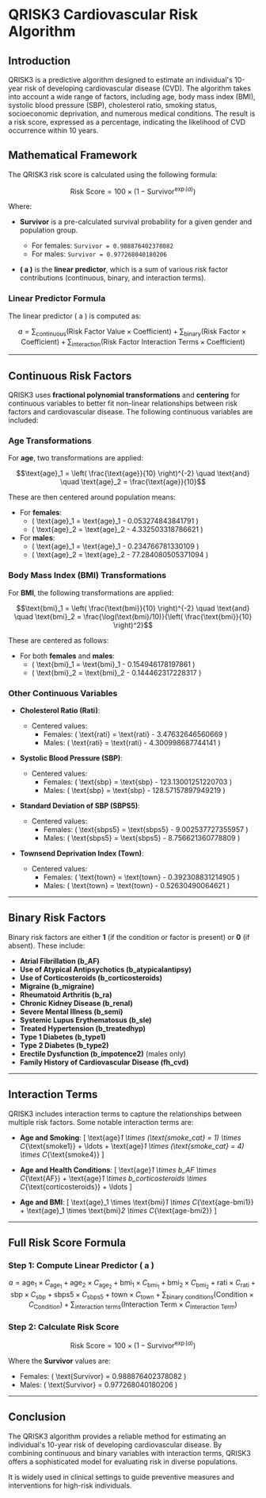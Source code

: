 # QRISK3 Cardiovascular Risk Algorithm

## Introduction

QRISK3 is a predictive algorithm designed to estimate an individual's 10-year risk of developing cardiovascular disease (CVD). The algorithm takes into account a wide range of factors, including age, body mass index (BMI), systolic blood pressure (SBP), cholesterol ratio, smoking status, socioeconomic deprivation, and numerous medical conditions. The result is a risk score, expressed as a percentage, indicating the likelihood of CVD occurrence within 10 years.

## Mathematical Framework

The QRISK3 risk score is calculated using the following formula:

```math
\text{Risk Score} = 100 \times \left( 1 - \text{Survivor}^{\exp(a)} \right)
```

Where:
- **Survivor** is a pre-calculated survival probability for a given gender and population group.
  - For females: `Survivor = 0.988876402378082`
  - For males: `Survivor = 0.977268040180206`
  
- **\( a \)** is the **linear predictor**, which is a sum of various risk factor contributions (continuous, binary, and interaction terms).

### Linear Predictor Formula

The linear predictor \( a \) is computed as:

```math
a = \sum_{\text{continuous}} \left( \text{Risk Factor Value} \times \text{Coefficient} \right)
    + \sum_{\text{binary}} \left( \text{Risk Factor} \times \text{Coefficient} \right)
    + \sum_{\text{interaction}} \left( \text{Risk Factor Interaction Terms} \times \text{Coefficient} \right)
```

---

## Continuous Risk Factors

QRISK3 uses **fractional polynomial transformations** and **centering** for continuous variables to better fit non-linear relationships between risk factors and cardiovascular disease. The following continuous variables are included:

### Age Transformations

For **age**, two transformations are applied:

```math
\text{age}_1 = \left( \frac{\text{age}}{10} \right)^{-2}
\quad \text{and} \quad
\text{age}_2 = \frac{\text{age}}{10}
```

These are then centered around population means:
- For **females**:
  - \( \text{age}_1 = \text{age}_1 - 0.053274843841791 \)
  - \( \text{age}_2 = \text{age}_2 - 4.332503318786621 \)
- For **males**:
  - \( \text{age}_1 = \text{age}_1 - 0.234766781330109 \)
  - \( \text{age}_2 = \text{age}_2 - 77.284080505371094 \)

### Body Mass Index (BMI) Transformations

For **BMI**, the following transformations are applied:

```math
\text{bmi}_1 = \left( \frac{\text{bmi}}{10} \right)^{-2}
\quad \text{and} \quad
\text{bmi}_2 = \frac{\log(\text{bmi}/10)}{\left( \frac{\text{bmi}}{10} \right)^2}
```

These are centered as follows:
- For both **females** and **males**:
  - \( \text{bmi}_1 = \text{bmi}_1 - 0.154946178197861 \)
  - \( \text{bmi}_2 = \text{bmi}_2 - 0.144462317228317 \)

### Other Continuous Variables

- **Cholesterol Ratio (Rati)**:
  - Centered values:
    - Females: \( \text{rati} = \text{rati} - 3.47632646560669 \)
    - Males: \( \text{rati} = \text{rati} - 4.300998687744141 \)
    
- **Systolic Blood Pressure (SBP)**:
  - Centered values:
    - Females: \( \text{sbp} = \text{sbp} - 123.13001251220703 \)
    - Males: \( \text{sbp} = \text{sbp} - 128.57157897949219 \)
    
- **Standard Deviation of SBP (SBPS5)**:
  - Centered values:
    - Females: \( \text{sbps5} = \text{sbps5} - 9.002537727355957 \)
    - Males: \( \text{sbps5} = \text{sbps5} - 8.756621360778809 \)
    
- **Townsend Deprivation Index (Town)**:
  - Centered values:
    - Females: \( \text{town} = \text{town} - 0.392308831214905 \)
    - Males: \( \text{town} = \text{town} - 0.52630490064621 \)

---

## Binary Risk Factors

Binary risk factors are either **1** (if the condition or factor is present) or **0** (if absent). These include:

- **Atrial Fibrillation (b_AF)**
- **Use of Atypical Antipsychotics (b_atypicalantipsy)**
- **Use of Corticosteroids (b_corticosteroids)**
- **Migraine (b_migraine)**
- **Rheumatoid Arthritis (b_ra)**
- **Chronic Kidney Disease (b_renal)**
- **Severe Mental Illness (b_semi)**
- **Systemic Lupus Erythematosus (b_sle)**
- **Treated Hypertension (b_treatedhyp)**
- **Type 1 Diabetes (b_type1)**
- **Type 2 Diabetes (b_type2)**
- **Erectile Dysfunction (b_impotence2)** (males only)
- **Family History of Cardiovascular Disease (fh_cvd)**

---

## Interaction Terms

QRISK3 includes interaction terms to capture the relationships between multiple risk factors. Some notable interaction terms are:

- **Age and Smoking**:
  \[
  \text{age}_1 \times (\text{smoke\_cat} = 1) \times C_{\text{smoke1}} + \ldots + \text{age}_1 \times (\text{smoke\_cat} = 4) \times C_{\text{smoke4}}
  \]

- **Age and Health Conditions**:
  \[
  \text{age}_1 \times b\_AF \times C_{\text{AF}} + \text{age}_1 \times b\_corticosteroids \times C_{\text{corticosteroids}} + \ldots
  \]

- **Age and BMI**:
  \[
  \text{age}_1 \times \text{bmi}_1 \times C_{\text{age-bmi1}} + \text{age}_1 \times \text{bmi}_2 \times C_{\text{age-bmi2}}
  \]

---

## Full Risk Score Formula

### Step 1: Compute Linear Predictor \( a \)

```math
a = \text{age}_1 \times C_{\text{age}_1} + \text{age}_2 \times C_{\text{age}_2} + \text{bmi}_1 \times C_{\text{bmi}_1} + \text{bmi}_2 \times C_{\text{bmi}_2} + \text{rati} \times C_{\text{rati}} + \text{sbp} \times C_{\text{sbp}} + \text{sbps5} \times C_{\text{sbps5}} + \text{town} \times C_{\text{town}} 
+ \sum_{\text{binary conditions}} \left( \text{Condition} \times C_{\text{Condition}} \right)
+ \sum_{\text{interaction terms}} \left( \text{Interaction Term} \times C_{\text{Interaction Term}} \right)
```

### Step 2: Calculate Risk Score

```math
\text{Risk Score} = 100 \times \left( 1 - \text{Survivor}^{\exp(a)} \right)
```

Where the **Survivor** values are:
- Females: \( \text{Survivor} = 0.988876402378082 \)
- Males: \( \text{Survivor} = 0.977268040180206 \)

---

## Conclusion

The QRISK3 algorithm provides a reliable method for estimating an individual's 10-year risk of developing cardiovascular disease. By combining continuous and binary variables with interaction terms, QRISK3 offers a sophisticated model for evaluating risk in diverse populations. 

It is widely used in clinical settings to guide preventive measures and interventions for high-risk individuals.
